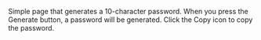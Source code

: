 Simple page that generates a 10-character password. When you press the Generate button, a password will be generated. Click the Copy icon to copy the password.
